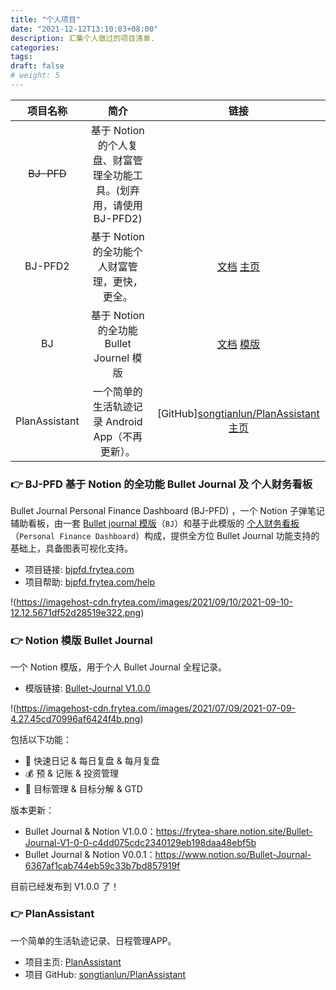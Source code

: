 ```yaml
---
title: "个人项目"
date: "2021-12-12T13:10:03+08:00"
description: 汇集个人做过的项目清单.
categories: 
tags: 
draft: false
# weight: 5
---
```


| 项目名称 | 简介 | 链接 |
| :--: | :--: | :--: |
| ~~BJ-PFD~~ | 基于 Notion 的个人复盘、财富管理全功能工具。(划弃用，请使用 BJ-PFD2) | |
| BJ-PFD2 | 基于 Notion 的全功能个人财富管理，更快，更全。 |  [文档](https://www.frytea.com/technology/bj-pfd/home/) [主页](https://bjpfd2.frytea.com/)  |
| BJ | 基于 Notion 的全功能 Bullet Journel 模版 | [文档](https://www.frytea.com/technology/bj-pfd/bj-tutor/) [模版](https://www.notion.so/Bullet-Journal-6367af1cab744eb59c33b7bd857919f) |
| PlanAssistant | 一个简单的生活轨迹记录 Android App（不再更新）。 | [GitHub][songtianlun/PlanAssistant](https://github.com/songtianlun/PlanAssistant) [主页](https://songtianlun.github.io/PlanAssistant/#/) |


### 👉 BJ-PFD 基于 Notion 的全功能 Bullet Journal 及 个人财务看板

Bullet Journal Personal Finance Dashboard (BJ-PFD) ，一个 Notion 子弹笔记辅助看板，由一套 [Bullet journal 模版](https://bjpfd.frytea.com/help/docs/tutoral-bj/intro)（`BJ`）和基于此模版的 [个人财务看板](https://bjpfd.frytea.com/help/docs/tutoral-pfd)（`Personal Finance Dashboard`）构成，提供全方位 Bullet Journal 功能支持的基础上，具备图表可视化支持。

- 项目链接: [bjpfd.frytea.com](https://bjpfd.frytea.com)
- 项目帮助: [bjpfd.frytea.com/help](https://bjpfd.frytea.com/help/)

!(https://imagehost-cdn.frytea.com/images/2021/09/10/2021-09-10-12.12.5671df52d28519e322.png)

### 👉 Notion 模版 Bullet Journal

一个 Notion 模版，用于个人 Bullet Journal 全程记录。

- 模版链接: [Bullet-Journal V1.0.0](https://www.notion.so/Bullet-Journal-6367af1cab744eb59c33b7bd857919f3)

!(https://imagehost-cdn.frytea.com/images/2021/07/09/2021-07-09-4.27.45cd70996af6424f4b.png)

包括以下功能：
- 📒 快速日记 & 每日复盘 & 每月复盘
- 💰 预 & 记账 & 投资管理
- 🎯 目标管理 & 目标分解 & GTD

版本更新：

- Bullet Journal & Notion V1.0.0：https://frytea-share.notion.site/Bullet-Journal-V1-0-0-c4dd075cdc2340129eb198daa48ebf5b
- Bullet Journal & Notion V0.0.1：https://www.notion.so/Bullet-Journal-6367af1cab744eb59c33b7bd857919f

目前已经发布到 V1.0.0 了！


### 👉 PlanAssistant

一个简单的生活轨迹记录、日程管理APP。

- 项目主页: [PlanAssistant](https://songtianlun.github.io/PlanAssistant/#/)
- 项目 GitHub: [songtianlun/PlanAssistant](https://github.com/songtianlun/PlanAssistant)
~~~
